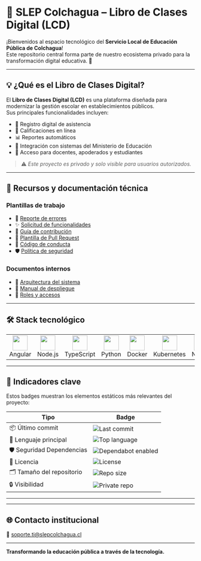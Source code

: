 # 📘 SLEP Colchagua – Libro de Clases Digital (LCD)

¡Bienvenidos al espacio tecnológico del **Servicio Local de Educación Pública de Colchagua**!  
Este repositorio central forma parte de nuestro ecosistema privado para la transformación digital educativa. 🚀

---

## 💡 ¿Qué es el Libro de Clases Digital?

El **Libro de Clases Digital (LCD)** es una plataforma diseñada para modernizar la gestión escolar en establecimientos públicos.  
Sus principales funcionalidades incluyen:

- 📅 Registro digital de asistencia
- 📝 Calificaciones en línea
- 📊 Reportes automáticos
- 🔗 Integración con sistemas del Ministerio de Educación
- 📱 Acceso para docentes, apoderados y estudiantes

> ⚠️ _Este proyecto es privado y solo visible para usuarios autorizados._

---

## 📂 Recursos y documentación técnica

### Plantillas de trabajo

- 🐞 [Reporte de errores](../ISSUE_TEMPLATE/bug_report.md)
- ✨ [Solicitud de funcionalidades](../ISSUE_TEMPLATE/feature_request.md)
- 🤝 [Guía de contribución](../CONTRIBUTING.md)
- 🔀 [Plantilla de Pull Request](../PULL_REQUEST_TEMPLATE.md)
- 📜 [Código de conducta](../CODE_OF_CONDUCT.md)
- 🛡️ [Política de seguridad](../SECURITY.md)

### Documentos internos

- 🧱 [Arquitectura del sistema](https://github.com/SLEP-Colchagua-LCD/.github-private/blob/main/docs/ARQUITECTURA.md)
- 🚀 [Manual de despliegue](https://github.com/SLEP-Colchagua-LCD/.github-private/blob/main/docs/DEPLOY.md)
- 👥 [Roles y accesos](https://github.com/SLEP-Colchagua-LCD/.github-private/blob/main/docs/ROLES.md)

---

## 🛠️ Stack tecnológico

<table>
  <tr>
    <td align="center"><img src="https://cdn.jsdelivr.net/gh/devicons/devicon/icons/angularjs/angularjs-original.svg" width="40"/><br>Angular</td>
    <td align="center"><img src="https://cdn.jsdelivr.net/gh/devicons/devicon/icons/nodejs/nodejs-original.svg" width="40"/><br>Node.js</td>
    <td align="center"><img src="https://cdn.jsdelivr.net/gh/devicons/devicon/icons/typescript/typescript-original.svg" width="40"/><br>TypeScript</td>
    <td align="center"><img src="https://cdn.jsdelivr.net/gh/devicons/devicon/icons/python/python-original.svg" width="40"/><br>Python</td>
    <td align="center"><img src="https://cdn.jsdelivr.net/gh/devicons/devicon/icons/docker/docker-original.svg" width="40"/><br>Docker</td>
    <td align="center"><img src="https://cdn.jsdelivr.net/gh/devicons/devicon/icons/kubernetes/kubernetes-plain.svg" width="40"/><br>Kubernetes</td>
    <td align="center"><img src="https://cdn.jsdelivr.net/gh/devicons/devicon/icons/nginx/nginx-original.svg" width="40"/><br>NGINX</td>
    <td align="center"><img src="https://www.vectorlogo.zone/logos/goharborio/goharborio-icon.svg" width="40"/><br>Harbor</td>
    <td align="center"><img src="https://cdn.jsdelivr.net/gh/devicons/devicon/icons/bash/bash-original.svg" width="40"/><br>Shell</td>
    <td align="center"><img src="https://cdn.jsdelivr.net/gh/devicons/devicon/icons/linux/linux-original.svg" width="40"/><br>Linux</td>
  </tr>
</table>

---

## 🎯 Indicadores clave

Estos badges muestran los elementos estáticos más relevantes del proyecto:

| Tipo                      | Badge                                                                                                                                       |
|---------------------------|---------------------------------------------------------------------------------------------------------------------------------------------|
| 📦 Último commit          | ![Last commit](https://img.shields.io/github/last-commit/SLEP-Colchagua-LCD/SLEP-Colchagua-LCD?style=flat-square&logo=github)              |
| 🧠 Lenguaje principal     | ![Top language](https://img.shields.io/github/languages/top/SLEP-Colchagua-LCD/SLEP-Colchagua-LCD?style=flat-square&logo=typescript)        |
| 🛡️ Seguridad Dependencias | ![Dependabot enabled](https://img.shields.io/github/dependabot/active/SLEP-Colchagua-LCD?style=flat-square&logo=dependabot)                 |
| 📜 Licencia               | ![License](https://img.shields.io/github/license/SLEP-Colchagua-LCD/SLEP-Colchagua-LCD?style=flat-square&logo=open-source-initiative)       |
| 🗂️ Tamaño del repositorio | ![Repo size](https://img.shields.io/github/repo-size/SLEP-Colchagua-LCD/SLEP-Colchagua-LCD?style=flat-square)                              |
| 🔒 Visibilidad            | ![Private repo](https://img.shields.io/badge/repository-private-red?style=flat-square&logo=github)                                         |

---
---

## 🌐 Contacto institucional

📧 [soporte.ti@slepcolchagua.cl](mailto:soporte.ti@slepcolchagua.cl)

---

**Transformando la educación pública a través de la tecnología.**
